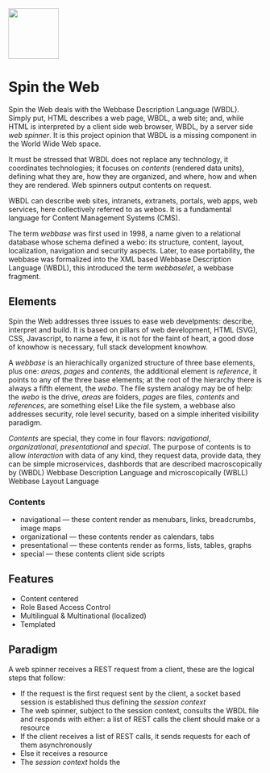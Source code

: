 <img src="https://avatars0.githubusercontent.com/u/16848901?s=460&u=acaf05c1e801337a7f6a87676ec886ccba9c641e&v=4" width="100p">

# Spin the Web

Spin the Web deals with the Webbase Description Language (WBDL). Simply put, HTML describes a web page, WBDL, a web site; and, while HTML is interpreted by a client side web browser, WBDL, by a server side _web spinner_. It is this project opinion that WBDL is a missing component in the World Wide Web space.

It must be stressed that WBDL does not replace any technology, it coordinates technologies; it focuses on _contents_ (rendered data units), defining what they are, how they are organized, and where, how and when they are rendered. Web spinners output contents on request.

WBDL can describe web sites, intranets, extranets, portals, web apps, web services, here collectively referred to as webos. It is a fundamental language for Content Management Systems (CMS). 

The term _webbase_ was first used in 1998, a name given to a relational database whose schema defined a webo: its structure, content, layout, localization, navigation and security aspects. Later, to ease portability, the webbase was formalized into the XML based Webbase Description Language (WBDL), this introduced the term _webbaselet_, a webbase fragment.

## Elements 
Spin the Web addresses three issues to ease web develpments: describe, interpret and build. It is based on pillars of web development, HTML (SVG), CSS, Javascript, to name a few, it is not for the faint of heart, a good dose of knowhow is necessary, full stack development knowhow.

A _webbase_ is an hierachically organized structure of three base elements, plus one: _areas_, _pages_ and _contents_, the additional element is _reference_, it points to any of the three base elements; at the root of the hierarchy there is always a fifth element, the _webo_. The file system analogy may be of help: the _webo_ is the drive, _areas_ are folders, _pages_ are files, _contents_ and _references_, are something else! Like the file system, a webbase also addresses security, role level security, based on a simple inherited visibility paradigm.

_Contents_ are special, they come in four flavors: _navigational_, _organizational_, _presentational_ and _special_. The purpose of contents is to allow _interaction_ with data of any kind, they request data, provide data, they can be simple microservices, dashbords that are described macroscopically by (WBDL) Webbase Description Language and microscopically (WBLL) Webbase Layout Language

### Contents
* navigational &mdash; these content render as menubars, links, breadcrumbs, image maps
* organizational &mdash; these contents render as calendars, tabs
* presentational &mdash; these contents render as forms, lists, tables, graphs 
* special &mdash; these contents client side scripts

## Features
* Content centered
* Role Based Access Control
* Multilingual & Multinational (localized)
* Templated

## Paradigm
A web spinner receives a REST request from a client, these are the logical steps that follow: 
* If the request is the first request sent by the client, a socket based session is established thus defining the _session context_
* The web spinner, subject to the session context, consults the WBDL file and responds with either: a list of REST calls the client should make or a resource
* If the client receives a list of REST calls, it sends requests for each of them asynchronously
* Else it receives a resource
* The _session context_ holds the 
